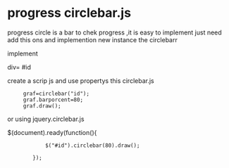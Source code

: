 progress circlebar.js
==============

progress circle is a bar to chek progress ,it is easy to implement just need add this ons and implemention new instance the circlebarr

implement
  
  div= #id

  create a scrip js and use propertys this circlebar.js
         
         graf=circlebar("id");
         graf.barporcent=80;
         graf.draw();
         
or using jquery.circlebar.js

$(document).ready(function(){
				
				$("#id").circlebar(80).draw();

			});
